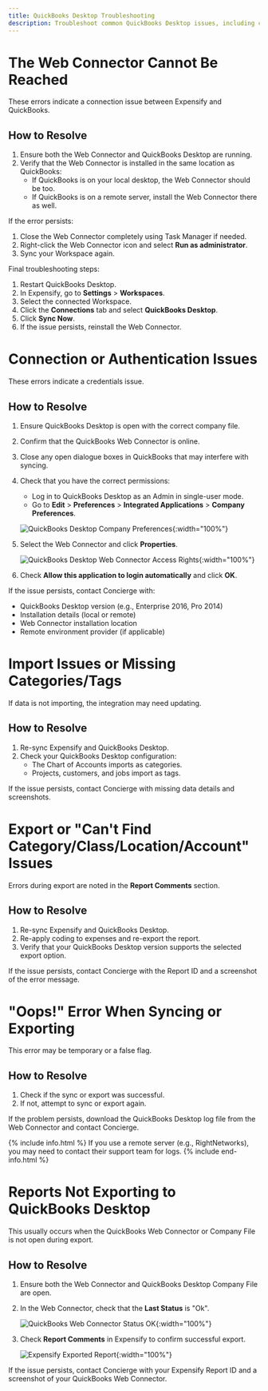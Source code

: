 ```yaml
---
title: QuickBooks Desktop Troubleshooting
description: Troubleshoot common QuickBooks Desktop issues, including connection problems, import/export errors, and sync failures.
---
```


# The Web Connector Cannot Be Reached

These errors indicate a connection issue between Expensify and QuickBooks.

## How to Resolve

1. Ensure both the Web Connector and QuickBooks Desktop are running.
2. Verify that the Web Connector is installed in the same location as QuickBooks:
   - If QuickBooks is on your local desktop, the Web Connector should be too.
   - If QuickBooks is on a remote server, install the Web Connector there as well.

If the error persists:

1. Close the Web Connector completely using Task Manager if needed.
2. Right-click the Web Connector icon and select **Run as administrator**.
3. Sync your Workspace again.

Final troubleshooting steps:

1. Restart QuickBooks Desktop.
2. In Expensify, go to **Settings** > **Workspaces**.
3. Select the connected Workspace.
4. Click the **Connections** tab and select **QuickBooks Desktop**.
5. Click **Sync Now**.
6. If the issue persists, reinstall the Web Connector.

# Connection or Authentication Issues

These errors indicate a credentials issue.

## How to Resolve

1. Ensure QuickBooks Desktop is open with the correct company file.
2. Confirm that the QuickBooks Web Connector is online.
3. Close any open dialogue boxes in QuickBooks that may interfere with syncing.
4. Check that you have the correct permissions:
   - Log in to QuickBooks Desktop as an Admin in single-user mode.
   - Go to **Edit** > **Preferences** > **Integrated Applications** > **Company Preferences**.

   ![QuickBooks Desktop Company Preferences](https://help.expensify.com/assets/images/quickbooks-desktop-company-preferences.png){:width="100%"}

5. Select the Web Connector and click **Properties**.

   ![QuickBooks Desktop Web Connector Access Rights](https://help.expensify.com/assets/images/quickbooks-desktop-access-rights.png){:width="100%"}

6. Check **Allow this application to login automatically** and click **OK**.

If the issue persists, contact Concierge with:
- QuickBooks Desktop version (e.g., Enterprise 2016, Pro 2014)
- Installation details (local or remote)
- Web Connector installation location
- Remote environment provider (if applicable)

# Import Issues or Missing Categories/Tags

If data is not importing, the integration may need updating.

## How to Resolve

1. Re-sync Expensify and QuickBooks Desktop.
2. Check your QuickBooks Desktop configuration:
   - The Chart of Accounts imports as categories.
   - Projects, customers, and jobs import as tags.

If the issue persists, contact Concierge with missing data details and screenshots.

# Export or "Can't Find Category/Class/Location/Account" Issues

Errors during export are noted in the **Report Comments** section.

## How to Resolve

1. Re-sync Expensify and QuickBooks Desktop.
2. Re-apply coding to expenses and re-export the report.
3. Verify that your QuickBooks Desktop version supports the selected export option.

If the issue persists, contact Concierge with the Report ID and a screenshot of the error message.

# "Oops!" Error When Syncing or Exporting

This error may be temporary or a false flag.

## How to Resolve

1. Check if the sync or export was successful.
2. If not, attempt to sync or export again.

If the problem persists, download the QuickBooks Desktop log file from the Web Connector and contact Concierge.

{% include info.html %}
If you use a remote server (e.g., RightNetworks), you may need to contact their support team for logs.
{% include end-info.html %}

# Reports Not Exporting to QuickBooks Desktop

This usually occurs when the QuickBooks Web Connector or Company File is not open during export.

## How to Resolve

1. Ensure both the Web Connector and QuickBooks Desktop Company File are open.
2. In the Web Connector, check that the **Last Status** is "Ok".

   ![QuickBooks Web Connector Status OK](https://help.expensify.com/assets/images/quickbooks-desktop-web-connector.png){:width="100%"}

3. Check **Report Comments** in Expensify to confirm successful export.

   ![Expensify Exported Report](https://help.expensify.com/assets/images/quickbooks-desktop-exported-report-comments.png){:width="100%"}

If the issue persists, contact Concierge with your Expensify Report ID and a screenshot of your QuickBooks Web Connector.
